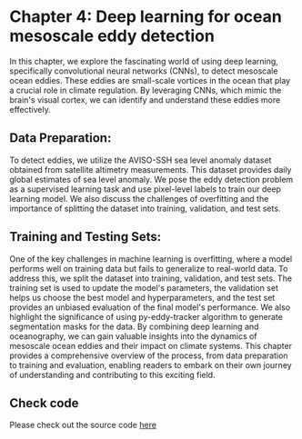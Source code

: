 # Chapter 4: Deep learning for ocean mesoscale eddy detection

In this chapter, we explore the fascinating world of using deep learning, specifically convolutional neural networks (CNNs), to detect mesoscale ocean eddies. These eddies are small-scale vortices in the ocean that play a crucial role in climate regulation. By leveraging CNNs, which mimic the brain's visual cortex, we can identify and understand these eddies more effectively.

## Data Preparation:

To detect eddies, we utilize the AVISO-SSH sea level anomaly dataset obtained from satellite altimetry measurements. This dataset provides daily global estimates of sea level anomaly. We pose the eddy detection problem as a supervised learning task and use pixel-level labels to train our deep learning model. We also discuss the challenges of overfitting and the importance of splitting the dataset into training, validation, and test sets.

## Training and Testing Sets:

One of the key challenges in machine learning is overfitting, where a model performs well on training data but fails to generalize to real-world data. To address this, we split the dataset into training, validation, and test sets. The training set is used to update the model's parameters, the validation set helps us choose the best model and hyperparameters, and the test set provides an unbiased evaluation of the final model's performance. We also highlight the significance of using py-eddy-tracker algorithm to generate segmentation masks for the data.
By combining deep learning and oceanography, we can gain valuable insights into the dynamics of mesoscale ocean eddies and their impact on climate systems. This chapter provides a comprehensive overview of the process, from data preparation to training and evaluation, enabling readers to embark on their own journey of understanding and contributing to this exciting field.

## Check code

Please check out the source code [here](https://github.com/podaac/machine-learning/tree/main/eddy-detection/v1.book_chapter)
